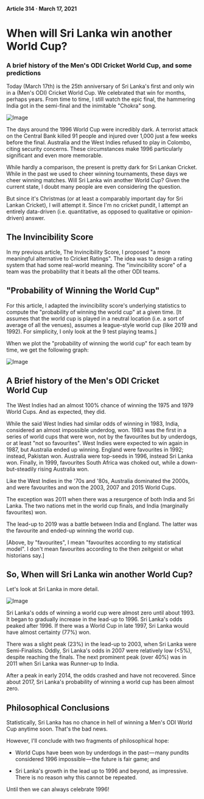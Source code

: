 #### Article 314 · March 17, 2021

# When will Sri Lanka win another World Cup?

### A brief history of the Men's ODI Cricket World Cup, and some predictions

Today (March 17th) is the 25th anniversary of Sri Lanka's first and only win in a (Men's ODI) Cricket World Cup. We celebrated that win for months, perhaps years. From time to time, I still watch the epic final, the hammering India got in the semi-final and the inimitable "Chokra" song.

![Image](https://cdn-images-1.medium.com/max/800/1*u-FaVs1Rmmo-wj6InpjIPg.png)

The days around the 1996 World Cup were incredibly dark. A terrorist attack on the Central Bank killed 91 people and injured over 1,000 just a few weeks before the final. Australia and the West Indies refused to play in Colombo, citing security concerns. These circumstances make 1996 particularly significant and even more memorable.

While hardly a comparison, the present is pretty dark for Sri Lankan Cricket. While in the past we used to cheer winning tournaments, these days we cheer winning matches. Will Sri Lanka win another World Cup? Given the current state, I doubt many people are even considering the question.

But since it's Christmas (or at least a comparably important day for Sri Lankan Cricket), I will attempt it. Since I'm no cricket pundit, I attempt an entirely data-driven (i.e. quantitative, as opposed to qualitative or opinion-driven) answer.

## The Invincibility Score

In my previous article, The Invincibility Score, I proposed "a more meaningful alternative to Cricket Ratings". The idea was to design a rating system that had some real-world meaning. The "invincibility score" of a team was the probability that it beats all the other ODI teams.

## "Probability of Winning the World Cup"

For this article, I adapted the invincibility score's underlying statistics to compute the "probability of winning the world cup" at a given time. [It assumes that the world cup is played in a neutral location (i.e. a sort of average of all the venues), assumes a league-style world cup (like 2019 and 1992). For simplicity, I only look at the 9 test playing teams.]

When we plot the "probability of winning the world cup" for each team by time, we get the following graph:

![Image](https://cdn-images-1.medium.com/max/800/1*Hxpt6OTW52S3uRbdJJl3BQ.png)

## A Brief history of the Men's ODI Cricket World Cup

The West Indies had an almost 100% chance of winning the 1975 and 1979 World Cups. And as expected, they did.

While the said West Indies had similar odds of winning in 1983, India, considered an almost impossible underdog, won. 1983 was the first in a series of world cups that were won, not by the favourites but by underdogs, or at least "not so favourites". West Indies were expected to win again in 1987, but Australia ended up winning. England were favourites in 1992; instead, Pakistan won. Australia were top-seeds in 1996, instead Sri Lanka won. Finally, in 1999, favourites South Africa was choked out, while a down-but-steadily rising Australia won.

Like the West Indies in the '70s and '80s, Australia dominated the 2000s, and were favourites and won the 2003, 2007 and 2015 World Cups.

The exception was 2011 when there was a resurgence of both India and Sri Lanka. The two nations met in the world cup finals, and India (marginally favourites) won.

The lead-up to 2019 was a battle between India and England. The latter was the favourite and ended-up winning the world cup.

[Above, by "favourites", I mean "favourites according to my statistical model". I don't mean favourites according to the then zeitgeist or what historians say.]

## So, When will Sri Lanka win another World Cup?

Let's look at Sri Lanka in more detail.

![Image](https://cdn-images-1.medium.com/max/800/1*BeMSjfmPba4-wquEqtyJJQ.png)

Sri Lanka's odds of winning a world cup were almost zero until about 1993. It began to gradually increase in the lead-up to 1996. Sri Lanka's odds peaked after 1996. If there was a World Cup in late 1997, Sri Lanka would have almost certainty (77%) won.

There was a slight peak (23%) in the lead-up to 2003, when Sri Lanka were Semi-Finalists. Oddly, Sri Lanka's odds in 2007 were relatively low (<5%), despite reaching the finals. The next prominent peak (over 40%) was in 2011 when Sri Lanka was Runner-up to India.

After a peak in early 2014, the odds crashed and have not recovered. Since about 2017, Sri Lanka's probability of winning a world cup has been almost zero.

## Philosophical Conclusions

Statistically, Sri Lanka has no chance in hell of winning a Men's ODI World Cup anytime soon. That's the bad news.

However, I'll conclude with two fragments of philosophical hope:

* World Cups have been won by underdogs in the past — many pundits considered 1996 impossible — the future is fair game; and

* Sri Lanka's growth in the lead up to 1996 and beyond, as impressive. There is no reason why this cannot be repeated.

Until then we can always celebrate 1996!